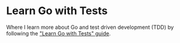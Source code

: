 # Learn Go with Tests

Where I learn more about Go and test driven development (TDD) by following the ["Learn Go with Tests" guide](https://quii.gitbook.io/learn-go-with-tests).
